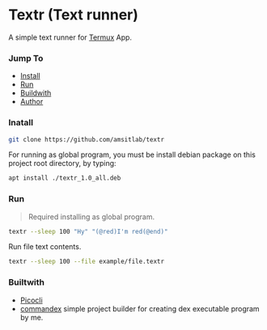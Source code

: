 # Textr (Text runner)
A simple text runner for [Termux](https://termux.net) App.

### Jump To
* [Install](#Install)
* [Run](#Run)
* [Buildwith](#Builtwith)
* [Author](#Author)


### Inatall

```bash
git clone https://github.com/amsitlab/textr
```

For running as global program, you must be install debian package on this project root directory, by typing:
```bash
apt install ./textr_1.0_all.deb
```

### Run 
> Required installing as global program.

```bash
textr --sleep 100 "Hy" "(@red)I'm red(@end)"
```

Run file text contents.
```bash 
textr --sleep 100 --file example/file.textr
```


### Builtwith
* [Picocli](https://github.com/remkop/picocli)
* [commandex](https://amsitlab.github.io/) simple project builder for creating dex executable program by me.

